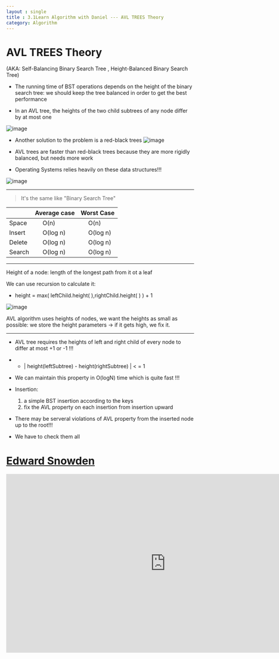 ```yaml
---
layout : single
title : 3.1Learn Algorithm with Daniel --- AVL TREES Theory
category: Algorithm
---
```


# AVL TREES Theory
(AKA: Self-Balancing Binary Search Tree , Height-Balanced Binary Search Tree)


- The running time of BST operations depends on the height of the binary search tree: we should keep the tree balanced in order to get the best performance

- In an AVL tree, the heights of the two child subtrees of any node differ by at most one

![image](http://image.slidesharecdn.com/lecture11-140420071306-phpapp01/95/avl-tree-11-638.jpg?cb=1397978063)



- Another solution to the problem is a red-black trees
![image](http://images.slideplayer.com/25/7913304/slides/slide_6.jpg)


- AVL trees are faster than red-black trees because they are more rigidly balanced, but needs more work
- Operating Systems relies heavily on these data structures!!!

![image](http://image.slidesharecdn.com/redblacktree-140217061821-phpapp01/95/red-black-tree-23-638.jpg?cb=1392618090)


---

> It's the same like "Binary Search Tree"

 | | Average case | Worst Case
---|---|---
Space |  &emsp; O(n)  | &emsp; O(n)
Insert | &emsp; O(log n) | &emsp; O(log n)
Delete | &emsp; O(log n) | &emsp; O(log n)
Search | &emsp; O(log n) | &emsp; O(log n)

---

Height of a node: length of the longest path from it ot a leaf

We can use recursion to calculate it:

- height = max( leftChild.height( ),rightChild.height( ) ) + 1

![image](http://p1.bqimg.com/567571/d43978a58cedc07c.png)

AVL algorithm uses heights of nodes, we want the heights as small as possible: we store the height parameters -> if it gets high, we fix it.

---

- AVL tree requires the heights of left and right child of every node to differ at most +1 or -1 !!!
- - \| height(leftSubtree) -  height(rightSubtree) \| < = 1



- We can maintain this property in O(logN) time which is quite fast !!!
- Insertion:
    1.  a simple BST insertion according to the keys
    2.  fix the AVL property on each insertion from insertion upward
- There may be serveral violations of AVL property from the inserted node up to the root!!!
- We have to check them all


# [Edward Snowden](https://en.wikipedia.org/wiki/Edward_Snowden)

<div style="max-width:640px; margin:0 auto 10px;" >
<div
style="position: relative;
width:100%;
padding-bottom:56.25%;
height:0;">

<iframe width="854" height="480" src="https://www.youtube.com/embed/QlSAiI3xMh4" frameborder="0" allowfullscreen></iframe>

</div>
</div>
